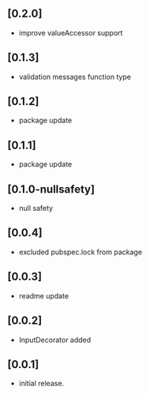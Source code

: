 ## [0.2.0]

* improve valueAccessor support

## [0.1.3]

* validation messages function type

## [0.1.2]

* package update

## [0.1.1]

* package update

## [0.1.0-nullsafety]

* null safety

## [0.0.4]

* excluded pubspec.lock from package

## [0.0.3]

* readme update

## [0.0.2]

* InputDecorator added

## [0.0.1]

* initial release.
